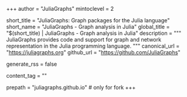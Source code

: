 +++
author = "JuliaGraphs"
mintoclevel = 2

short_title = "JuliaGraphs: Graph packages for the Julia language"
short_name = "JuliaGraphs - Graph analysis in Julia"
global_title = "$(short_title) | JuliaGraphs - Graph analysis in Julia"
description = """
  JuliaGraphs provides code and support for graph and network representation in the Julia programming language.
  """
canonical_url = "https://juliagraphs.org"
github_url    = "https://github.com/JuliaGraphs"

generate_rss = false

content_tag   = ""

prepath = "juliagraphs.github.io" # only for fork
+++
